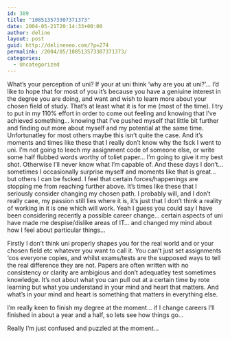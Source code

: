 ```yaml
---
id: 389
title: "108513573307371373"
date: 2004-05-21T20:14:33+00:00
author: deline
layout: post
guid: http://delineneo.com/?p=274
permalink: /2004/05/108513573307371373/
categories:
  - Uncategorized
---
```

What&#8217;s your perception of uni? If your at uni think &#8216;why are you at uni?&#8217;&#8230; I&#8217;d like to hope that for most of you it&#8217;s because you have a geniuine interest in the degree you are doing, and want and wish to learn more about your chosen field of study. That&#8217;s at least what it is for me (most of the time). I try to put in my 110% effort in order to come out feeling and knowing that I&#8217;ve achieved something&#8230; knowing that I&#8217;ve pushed myself that little bit further and finding out more about myself and my potential at the same time. Unfortunatley for most others maybe this isn&#8217;t quite the case. And it&#8217;s moments and times like these that I really don&#8217;t know why the fsck I went to uni. I&#8217;m not going to leech my assignment code of someone else, or write some half flubbed words worthy of toliet paper&#8230; I&#8217;m going to give it my best shot. Otherwise I&#8217;ll never know what I&#8217;m capable of. And these days I don&#8217;t&#8230; sometimes I occasionally surprise myself and moments like that is great&#8230; but others I can be fscked. I feel that certain forces/happenings are stopping me from reaching further above. It&#8217;s times like these that I seriously consider changing my chosen path. I probably will, and I don&#8217;t really caee, my passion still lies where it is, it&#8217;s just that I don&#8217;t think a reality of working in it is one which will work. Yeah I guess you could say I have been considering recently a possible career change&#8230; certain aspects of uni have made me despise/dislike areas of IT&#8230; and changed my mind about how I feel about particular things&#8230;

Firstly I don&#8217;t think uni properly shapes you for the real world and or your chosen field etc whatever you want to call it. You can&#8217;t just set assignments &#8216;cos everyone copies, and whilst exams/tests are the supposed ways to tell the real difference they are not. Papers are often written with no consistency or clarity are ambigious and don&#8217;t adequatley test sometimes knowledge. It&#8217;s not about what you can pull out at a certain time by rote learning but what you understand in your mind and heart that matters. And what&#8217;s in your mind and heart is something that matters in everything else.

I&#8217;m really keen to finish my degree at the moment&#8230; if I change careers I&#8217;ll finished in about a year and a half, so lets see how things go&#8230;

Really I&#8217;m just confused and puzzled at the moment&#8230;